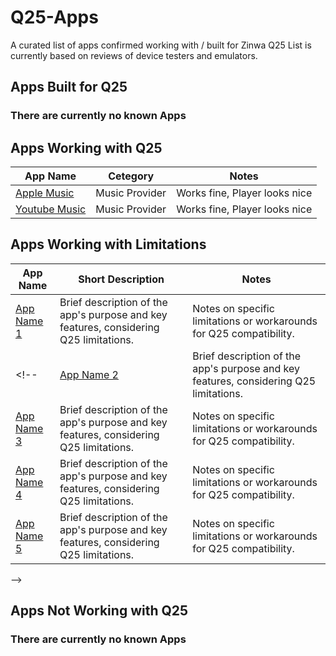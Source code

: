 # Q25-Apps
A curated list of apps confirmed working with / built for Zinwa Q25
List is currently based on reviews of device testers and emulators.

## Apps Built for Q25
### There are currently no known Apps
<!--
| App Name | Short Description | Notes |
|----------|-------------------|-------|
| [App Name 1](https://example.com/app1) | Brief description of the app's purpose, designed specifically for Q25. | Notes on Q25-specific features or optimizations. |
| [App Name 2](https://example.com/app2) | Brief description of the app's purpose, designed specifically for Q25. | Notes on Q25-specific features or optimizations. |
| [App Name 3](https://example.com/app3) | Brief description of the app's purpose, designed specifically for Q25. | Notes on Q25-specific features or optimizations. |
| [App Name 4](https://example.com/app4) | Brief description of the app's purpose, designed specifically for Q25. | Notes on Q25-specific features or optimizations. |
| [App Name 5](https://example.com/app5) | Brief description of the app's purpose, designed specifically for Q25. | Notes on Q25-specific features or optimizations. |
-->
## Apps Working with Q25

| App Name | Cetegory | Notes |
|----------|-------------------|-------|
| [Apple Music](https://play.google.com/store/apps/details/Apple_Music?id=com.apple.android.music&hl=gsw) | Music Provider | Works fine, Player looks nice |
| [Youtube Music](https://play.google.com/store/apps/details?id=com.google.android.apps.youtube.music&hl=gsw) | Music Provider | Works fine, Player looks nice |
<!--
| [App Name 3](https://example.com/app3) | Brief description of the app's purpose and functionality on Q25. | Notes on general compatibility or usage with Q25. |
| [App Name 4](https://example.com/app4) | Brief description of the app's purpose and functionality on Q25. | Notes on general compatibility or usage with Q25. |
| [App Name 5](https://example.com/app5) | Brief description of the app's purpose and functionality on Q25. | Notes on general compatibility or usage with Q25. |
-->
## Apps Working with Limitations

| App Name | Short Description | Notes |
|----------|-------------------|-------|
| [App Name 1](https://example.com/app1) | Brief description of the app's purpose and key features, considering Q25 limitations. | Notes on specific limitations or workarounds for Q25 compatibility. |
<!--| [App Name 2](https://example.com/app2) | Brief description of the app's purpose and key features, considering Q25 limitations. | Notes on specific limitations or workarounds for Q25 compatibility. |
| [App Name 3](https://example.com/app3) | Brief description of the app's purpose and key features, considering Q25 limitations. | Notes on specific limitations or workarounds for Q25 compatibility. |
| [App Name 4](https://example.com/app4) | Brief description of the app's purpose and key features, considering Q25 limitations. | Notes on specific limitations or workarounds for Q25 compatibility. |
| [App Name 5](https://example.com/app5) | Brief description of the app's purpose and key features, considering Q25 limitations. | Notes on specific limitations or workarounds for Q25 compatibility. |
-->
## Apps Not Working with Q25
### There are currently no known Apps
<!--
| App Name | Short Description | Notes |
|----------|-------------------|-------|
| [App Name 1](https://example.com/app1) | Brief description of the app's purpose and why it fails on Q25. | Notes on specific compatibility issues or reasons for failure. |
| [App Name 2](https://example.com/app2) | Brief description of the app's purpose and why it fails on Q25. | Notes on specific compatibility issues or reasons for failure. |
| [App Name 3](https://example.com/app3) | Brief description of the app's purpose and why it fails on Q25. | Notes on specific compatibility issues or reasons for failure. |
| [App Name 4](https://example.com/app4) | Brief description of the app's purpose and why it fails on Q25. | Notes on specific compatibility issues or reasons for failure. |
| [App Name 5](https://example.com/app5) | Brief description of the app's purpose and why it fails on Q25. | Notes on specific compatibility issues or reasons for failure. |-->